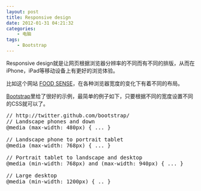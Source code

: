 ```yaml
--- 
layout: post
title: Responsive design
date: 2012-01-31 04:21:32
categories:
    - 电脑 
tags:
    - Bootstrap
---
```

Responsive design就是让网页根据浏览器分辨率的不同而有不同的排版，从而在iPhone，iPad等移动设备上有更好的浏览体验。

比如这个网站 [FOOD SENSE](http://foodsense.is/)，在各种浏览器宽度的变化下有着不同的布局。

[Bootstrap](https://github.com/twitter/bootstrap)里给了很好的示例，最简单的例子如下，只要根据不同的宽度设置不同的CSS就可以了。

<pre class="prettyprint linenums">
// http://twitter.github.com/bootstrap/
// Landscape phones and down
@media (max-width: 480px) { ... }

// Landscape phone to portrait tablet
@media (max-width: 768px) { ... }

// Portrait tablet to landscape and desktop
@media (min-width: 768px) and (max-width: 940px) { ... }

// Large desktop
@media (min-width: 1200px) { .. }
</pre>
